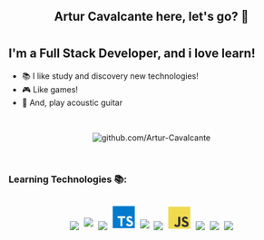 ### 
<h2 align="center" style="margin-bottom: 40px">
  Artur Cavalcante here, let's go? 🚀

## I'm a Full Stack Developer, and i love learn!

- 📚 I like study and discovery new technologies!
- 🎮 Like games!
- 🎸 And, play acoustic guitar
</h2>

<br/>

<p align="center">
    <img src="https://github-readme-stats.vercel.app/api?username=Artur-Cavalcante&show_icons=true" alt="github.com/Artur-Cavalcante" width="50%">
</p>

<br/>

### Learning Technologies 📚:

<p align="center" style="padding-top: 15px;">
    <img src="https://seeklogo.com/images/C/c-sharp-c-logo-02F17714BA-seeklogo.com.png" width="40px">
    <img src="https://upload.wikimedia.org/wikipedia/commons/thumb/9/95/Vue.js_Logo_2.svg/1184px-Vue.js_Logo_2.svg.png" width="40px" style="padding-bottom: 6px; padding-left: 5px">
        <img src="https://upload.wikimedia.org/wikipedia/commons/thumb/2/29/Postgresql_elephant.svg/1200px-Postgresql_elephant.svg.png" width="40px" style=" padding-left: 5px">
    <img src="https://raw.githubusercontent.com/devicons/devicon/master/icons/typescript/typescript-original.svg" width="40px" style="padding-bottom: 3px; padding-left: 5px">    
    <img src="https://www.docker.com/wp-content/uploads/2022/03/vertical-logo-monochromatic.png" width="50px" style="padding-bottom: 3px; padding-left: 5px">
    <img src="https://upload.wikimedia.org/wikipedia/commons/thumb/3/35/Tux.svg/1200px-Tux.svg.png" width="40px" style="padding-top: 0px; padding-left: 5px">
    <img src="https://raw.githubusercontent.com/devicons/devicon/master/icons/javascript/javascript-original.svg" width="40px" style="padding-bottom: 2px; padding-left: 5px">
    <img src="https://miro.medium.com/max/400/1*nP2C50GK4_-ly_R_mq3juQ.png" width="42px" style="padding-bottom: 0px; padding-left: 5px">
    <img src="https://upload.wikimedia.org/wikipedia/commons/thumb/3/39/Kubernetes_logo_without_workmark.svg/1200px-Kubernetes_logo_without_workmark.svg.png" width="42px" style="padding-bottom: 0px; padding-left: 5px">
    <img src="https://upload.wikimedia.org/wikipedia/commons/thumb/9/93/Amazon_Web_Services_Logo.svg/1024px-Amazon_Web_Services_Logo.svg.png" width="50px" style="padding-bottom: 0px; padding-left: 5px">
</p>

<br/>
